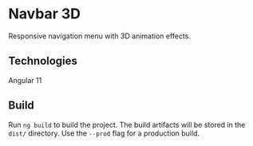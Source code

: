 # Navbar 3D

Responsive navigation menu with 3D animation effects.

## Technologies

Angular 11

## Build

Run `ng build` to build the project. The build artifacts will be stored in the `dist/` directory. Use the `--prod` flag for a production build.